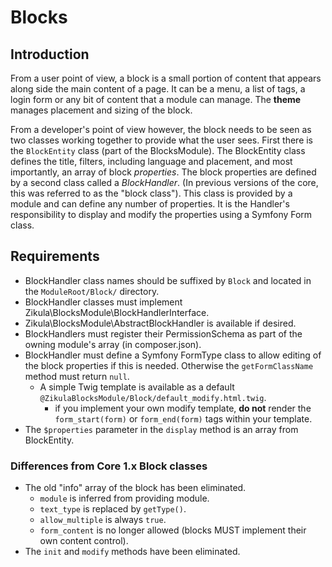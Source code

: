 Blocks
======

Introduction
------------

From a user point of view, a block is a small portion of content that appears along side the main content of a page.
It can be a menu, a list of tags, a login form or any bit of content that a module can manage. The **theme** manages
placement and sizing of the block.

From a developer's point of view however, the block needs to be seen as two classes working together to provide what the
user sees. First there is the `BlockEntity` class (part of the BlocksModule). The BlockEntity class defines the title, 
filters, including language and placement, and most importantly, an array of block *properties*. The block properties
are defined by a second class called a *BlockHandler*. (In previous versions of the core, this was referred to as the
"block class"). This class is provided by a module and can define any number of properties. It is the Handler's
responsibility to display and modify the properties using a Symfony Form class.

Requirements
------------

 - BlockHandler class names should be suffixed by `Block` and located in the `ModuleRoot/Block/` directory.
 - BlockHandler classes must implement Zikula\BlocksModule\BlockHandlerInterface.
 - Zikula\BlocksModule\AbstractBlockHandler is available if desired.
 - BlockHandlers must register their PermissionSchema as part of the owning module's array (in composer.json).
 - BlockHandler must define a Symfony FormType class to allow editing of the block properties if this is needed.
   Otherwise the `getFormClassName` method must return `null`.
    - A simple Twig template is available as a default `@ZikulaBlocksModule/Block/default_modify.html.twig`.
        - if you implement your own modify template, **do not** render the `form_start(form)` or `form_end(form)`
          tags within your template.
 - The `$properties` parameter in the `display` method is an array from BlockEntity.

### Differences from Core 1.x Block classes 
 - The old "info" array of the block has been eliminated.
    - `module` is inferred from providing module.
    - `text_type` is replaced by `getType()`.
    - `allow_multiple` is always `true`.
    - `form_content` is no longer allowed (blocks MUST implement their own content control).
 - The `init` and `modify` methods have been eliminated.
